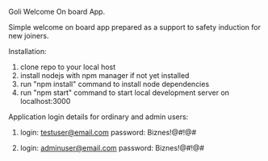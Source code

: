 Goli Welcome On board App.

Simple welcome on board app prepared as a support to safety induction for new joiners. 

Installation:

1. clone repo to your local host
2. install nodejs with npm manager if not yet installed
3. run "npm install" command to install node dependencies
4. run "npm start" command to start local development server on localhost:3000

Application login details for ordinary and admin users:

1. login: testuser@email.com
   password: Biznes!@#!@#

2. login: adminuser@email.com
   password: Biznes!@#!@#
   

